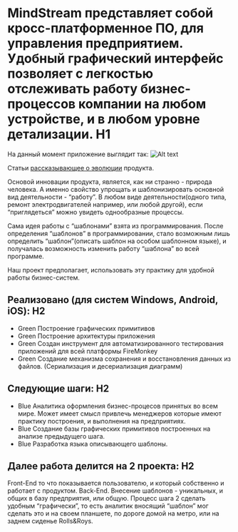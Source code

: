 # MindStream представляет собой кросс-платформенное ПО, для управления предприятием. Удобный графический интерфейс позволяет с легкостью отслеживать работу бизнес-процессов компании на любом устройстве, и  в любом уровне детализации. H1
На данный момент приложение выглядит так:
![Alt text](http://1.bp.blogspot.com/-iMQVy9EPNoY/VJLwyLF8WtI/AAAAAAAAKRw/d3P37-0WBuE/s1600/MindStream.gif)


Статьи [рассказывающее о эволюции](http://programmingmindstream.blogspot.com/2014/11/mindstream.html "Содержание статей о MindStream") продукта.

Основой инновации продукта, является, как ни странно - природа человека. А именно свойство упрощать и шаблонизировать основной вид деятельности - “работу”. В любом виде деятельности(одного типа, ремонт электродвигателей например, или любой другой), если “приглядеться” можно увидеть однообразные процессы. 

Сама идея работы с “шаблонами” взята из программирования. После определения “шаблонов” в программировании, стало возможным лишь определить “шаблон”(описать шаблон на особом шаблонном языке), и получалась возможность изменить работу “шаблона” во всей программе. 

Наш проект предполагает, использовать эту практику для удобной работы бизнес-систем.

## Реализовано (для систем Windows, Android, iOS): H2
*   Green Построение графических примитивов
*   Green Построение архитектуры приложения
*   Green Создан инструмент для автоматизированного тестирования приложений для всей платформы FireMonkey
*   Green Создание механизма сохранения и восстановления данных из файлов. (Сериализация и десериализация диаграмм)

## Следующие шаги: H2
* Blue Аналитика оформления бизнес-процесов принятых во всем мире. Может имеет смысл привлечь менеджеров которые имеют практику построения, и выполнения на предприятиях.
* Blue Создание базы графических примитивов построенных на анализе предыдущего шага.
* Blue Разработка языка описывающего шаблоны.

## Далее работа делится на 2 проекта: H2
Front-End то что показывается пользователю, и который собственно и работает с продуктом. 
Back-End. Внесение шаблонов - уникальных, и общих в базу предприятия, или общую. 
Процесс шага 2 сделать удобным “графически”, то есть аналитик вносящий “шаблон” мог сделать это и на своем планшете, по дороге домой на метро, или на заднем сиденье Rolls&Roys.